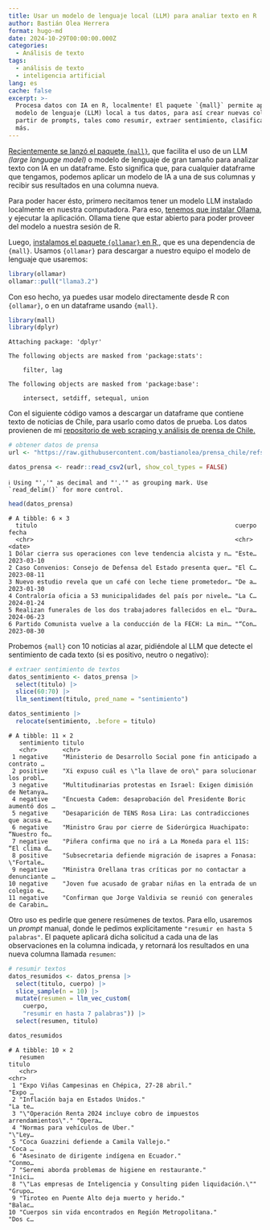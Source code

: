 ```yaml
---
title: Usar un modelo de lenguaje local (LLM) para analiar texto en R
author: Bastián Olea Herrera
format: hugo-md
date: 2024-10-29T00:00:00.000Z
categories:
  - Análisis de texto
tags:
  - análisis de texto
  - inteligencia artificial
lang: es
cache: false
excerpt: >-
  Procesa datos con IA en R, localmente! El paquete `{mall}` permite aplicar un
  modelo de lenguaje (LLM) local a tus datos, para así crear nuevas columnas a
  partir de prompts, tales como resumir, extraer sentimiento, clasificación, y
  más.
---
```



[Recientemente se lanzó el paquete `{mall}`,](https://mlverse.github.io/mall/) que facilita el uso de un LLM *(large language model)* o modelo de lenguaje de gran tamaño para analizar texto con IA en un dataframe. Esto significa que, para cualquier dataframe que tengamos, podemos aplicar un modelo de IA a una de sus columnas y recibir sus resultados en una columna nueva.

Para poder hacer ésto, primero necitamos tener un modelo LLM instalado localmente en nuestra computadora. Para eso, [tenemos que instalar Ollama](https://ollama.com), y ejecutar la aplicación. Ollama tiene que estar abierto para poder proveer del modelo a nuestra sesión de R.

Luego, [instalamos el paquete `{ollamar}` en R,](https://hauselin.github.io/ollama-r/), que es una dependencia de `{mall}`. Usamos `{ollamar}` para descargar a nuestro equipo el modelo de lenguaje que usaremos:

``` r
library(ollamar)
ollamar::pull("llama3.2")
```

Con eso hecho, ya puedes usar modelo directamente desde R con `{ollamar}`, o en un dataframe usando `{mall}`.

``` r
library(mall)
library(dplyr)
```


    Attaching package: 'dplyr'

    The following objects are masked from 'package:stats':

        filter, lag

    The following objects are masked from 'package:base':

        intersect, setdiff, setequal, union

Con el siguiente código vamos a descargar un dataframe que contiene texto de noticias de Chile, para usarlo como datos de prueba. Los datos provienen de mi [repositorio de web scraping y análisis de prensa de Chile.](https://github.com/bastianolea?tab=repositories)

``` r
# obtener datos de prensa
url <- "https://raw.githubusercontent.com/bastianolea/prensa_chile/refs/heads/main/datos/prensa_datos_muestra.csv"

datos_prensa <- readr::read_csv2(url, show_col_types = FALSE)
```

    ℹ Using "','" as decimal and "'.'" as grouping mark. Use `read_delim()` for more control.

``` r
head(datos_prensa)
```

    # A tibble: 6 × 3
      titulo                                                       cuerpo fecha     
      <chr>                                                        <chr>  <date>    
    1 Dólar cierra sus operaciones con leve tendencia alcista y n… "Este… 2023-03-10
    2 Caso Convenios: Consejo de Defensa del Estado presenta quer… "El C… 2023-08-11
    3 Nuevo estudio revela que un café con leche tiene prometedor… "De a… 2023-01-30
    4 Contraloría oficia a 53 municipalidades del país por nivele… "La C… 2024-01-24
    5 Realizan funerales de los dos trabajadores fallecidos en el… "Dura… 2024-06-23
    6 Partido Comunista vuelve a la conducción de la FECH: La min… "“Con… 2023-08-30

Probemos `{mall}` con 10 noticias al azar, pidiéndole al LLM que detecte el sentimiento de cada texto (si es positivo, neutro o negativo):

``` r
# extraer sentimiento de textos
datos_sentimiento <- datos_prensa |> 
  select(titulo) |> 
  slice(60:70) |> 
  llm_sentiment(titulo, pred_name = "sentimiento")

datos_sentimiento |> 
  relocate(sentimiento, .before = titulo)
```

    # A tibble: 11 × 2
       sentimiento titulo                                                           
       <chr>       <chr>                                                            
     1 negative    "Ministerio de Desarrollo Social pone fin anticipado a contrato …
     2 positive    "Xi expuso cuál es \"la llave de oro\" para solucionar los probl…
     3 negative    "Multitudinarias protestas en Israel: Exigen dimisión de Netanya…
     4 negative    "Encuesta Cadem: desaprobación del Presidente Boric aumentó dos …
     5 negative    "Desaparición de TENS Rosa Lira: Las contradicciones que acusa e…
     6 negative    "Ministro Grau por cierre de Siderúrgica Huachipato: “Nuestro fo…
     7 negative    "Piñera confirma que no irá a La Moneda para el 11S: “El clima d…
     8 positive    "Subsecretaria defiende migración de isapres a Fonasa: \"Fortale…
     9 negative    "Ministra Orellana tras críticas por no contactar a denunciante …
    10 negative    "Joven fue acusado de grabar niñas en la entrada de un colegio e…
    11 negative    "Confirman que Jorge Valdivia se reunió con generales de Carabin…

Otro uso es pedirle que genere resúmenes de textos. Para ello, usaremos un *prompt* manual, donde le pedimos explícitamente `"resumir en hasta 5 palabras"`. El paquete aplicará dicha solicitud a cada una de las observaciones en la columna indicada, y retornará los resultados en una nueva columna llamada `resumen`:

``` r
# resumir textos
datos_resumidos <- datos_prensa |> 
  select(titulo, cuerpo) |> 
  slice_sample(n = 10) |> 
  mutate(resumen = llm_vec_custom(
    cuerpo, 
    "resumir en hasta 7 palabras")) |> 
  select(resumen, titulo)

datos_resumidos
```

    # A tibble: 10 × 2
       resumen                                                               titulo 
       <chr>                                                                 <chr>  
     1 "Expo Viñas Campesinas en Chépica, 27-28 abril."                      "Expo …
     2 "Inflación baja en Estados Unidos."                                   "La te…
     3 "\"Operación Renta 2024 incluye cobro de impuestos arrendamientos\"." "Opera…
     4 "Normas para vehículos de Uber."                                      "\"Ley…
     5 "Coca Guazzini defiende a Camila Vallejo."                            "Coca …
     6 "Asesinato de dirigente indígena en Ecuador."                         "Conmo…
     7 "Seremi aborda problemas de higiene en restaurante."                  "Inici…
     8 "\"Las empresas de Inteligencia y Consulting piden liquidación.\""    "Grupo…
     9 "Tiroteo en Puente Alto deja muerto y herido."                        "Balac…
    10 "Cuerpos sin vida encontrados en Región Metropolitana."               "Dos c…
